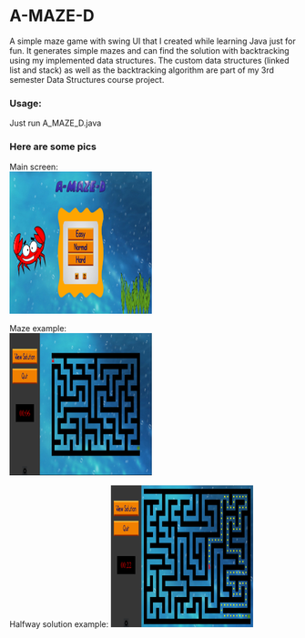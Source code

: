 # A-MAZE-D
A simple maze game with swing UI that I created while learning Java just for fun. 
It generates simple mazes and can find the solution with backtracking using my implemented data structures. 
The custom data structures (linked list and stack) as well as the backtracking algorithm are part of my 3rd semester Data Structures course project.

### Usage:
Just run A_MAZE_D.java

### Here are some pics

Main screen: \
<img src="./main_screenshot.png" width="250" height="250">

Maze example: \
<img src="./maze_screenshot.png" width="250" height="250">

Halfway solution example:
<img src="./solution_screenshot.png" width="250" height="250">
